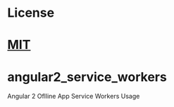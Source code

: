 # License
 [MIT](/LICENSE)
=======
# angular2_service_workers
Angular 2 Oflline App Service Workers Usage 
